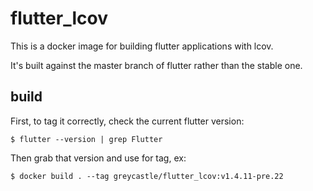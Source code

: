 # flutter_lcov
This is a docker image for building flutter applications with lcov.

It's built against the master branch of flutter rather than the stable one.

## build

First, to tag it correctly, check the current flutter version:
```shell
$ flutter --version | grep Flutter
```

Then grab that version and use for tag, ex:
```shell
$ docker build . --tag greycastle/flutter_lcov:v1.4.11-pre.22
```